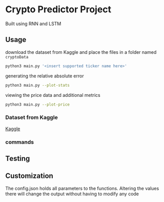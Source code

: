 # Crypto Predictor Project

Built using RNN and LSTM

## Usage

download the dataset from Kaggle and place the files in a folder named ```cryptoData```

```sh
python3 main.py '<insert supported ticker name here>'
```

generating the relative absolute error

```sh
python3 main.py --plot-stats
```

viewing the price data and additional metrics

```sh
python3 main.py --plot-price
```
### Dataset from Kaggle

[Kaggle](https://www.kaggle.com/sudalairajkumar/cryptocurrencypricehistory)

### commands

## Testing


## Customization

The config.json holds all parameters to the functions. Altering the values there will change the output without having to modify any code